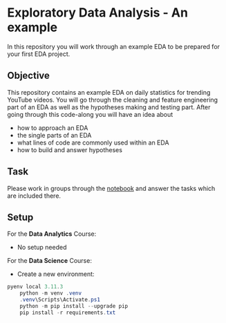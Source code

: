 # Exploratory Data Analysis - An example

In this repository you will work through an example EDA to be prepared for your first EDA project.


## Objective
This repository contains an example EDA on daily statistics for trending YouTube videos.
You will go through the cleaning and feature engineering part of an EDA as well as the hypotheses making and testing part.
After going through this code-along you will have an idea about
- how to approach an EDA
- the single parts of an EDA
- what lines of code are commonly used within an EDA
- how to build and answer hypotheses

## Task

Please work in groups through the [notebook](https://github.com/neuefische/da-youtube_EDA/blob/main/youtube_EDA.ipynb) and answer the tasks which are included there.

## Setup

For the **Data Analytics** Course: 
- No setup needed

For the **Data Science** Course:
- Create a new environment:
```powershell
pyenv local 3.11.3
    python -m venv .venv
    .venv\Scripts\Activate.ps1
    python -m pip install --upgrade pip
    pip install -r requirements.txt
```

